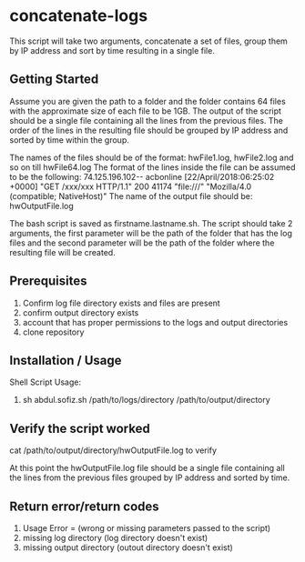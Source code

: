 # concatenate-logs

This script will take two arguments, concatenate a set of files, group them by IP address and sort by time resulting in a single file.

## Getting Started
 
Assume you are given the path to a folder and the folder contains 64 files with the approximate size of each file to be 1GB. The output of the script should be a single file containing all the lines from the previous files. The order of the lines in the resulting file should be grouped by IP address and sorted by time within the group.

The names of the files should be of the format: hwFile1.log, hwFile2.log and so on till hwFile64.log
The format of the lines inside the file can be assumed to be the following: 74.125.196.102-- acbonline [22/April/2018:06:25:02 +0000] "GET /xxx/xxx HTTP/1.1" 200 41174 "file:///" "Mozilla/4.0 (compatible; NativeHost)"
The name of the output file should be: hwOutputFile.log

The bash script is saved as firstname.lastname.sh. The script should take 2 arguments, the first parameter will be the path of the folder that has the log files and the second parameter will be the path of the folder where the resulting file will be created.

## Prerequisites

1. Confirm log file directory exists and files are present
2. confirm output directory exists
3. account that has proper permissions to the logs and output directories
4. clone repository

## Installation / Usage

Shell Script Usage:
1. sh abdul.sofiz.sh /path/to/logs/directory /path/to/output/directory

## Verify the script worked

cat /path/to/output/directory/hwOutputFile.log to verify

At this point the hwOutputFile.log file should be a single file containing all the lines from the previous files grouped by IP address and sorted by time.

## Return error/return codes
1. Usage Error = (wrong or missing parameters passed to the script)
2. missing log directory (log directory doesn't exist)
3. missing output directory (outout directory doesn't exist)


